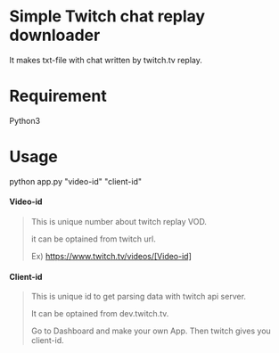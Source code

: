 Simple Twitch chat replay downloader
=============================

It makes txt-file with chat written by twitch.tv replay.

# Requirement
Python3

# Usage
python app.py "video-id" "client-id"


#### Video-id
>This is unique number about twitch replay VOD.
>
>it can be optained from twitch url.
>
>Ex) https://www.twitch.tv/videos/[Video-id]

#### Client-id
>This is unique id to get parsing data with twitch api server.
>
>It can be optained from dev.twitch.tv.
>
>Go to Dashboard and make your own App. Then twitch gives you client-id.




